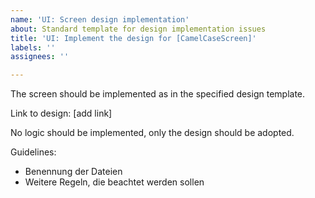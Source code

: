 ```yaml
---
name: 'UI: Screen design implementation'
about: Standard template for design implementation issues
title: 'UI: Implement the design for [CamelCaseScreen]'
labels: ''
assignees: ''

---
```


The screen should be implemented as in the specified design template. 

Link to design: [add link]


No logic should be implemented, only the design should be adopted.


Guidelines:

* Benennung der Dateien
* Weitere Regeln, die beachtet werden sollen
